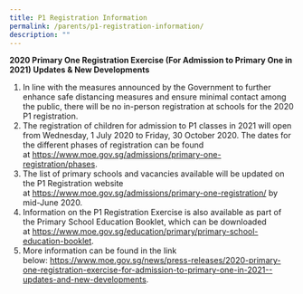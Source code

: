 ```yaml
---
title: P1 Registration Information
permalink: /parents/p1-registration-information/
description: ""
---
```


<p><strong>2020 Primary&nbsp;One Registration Exercise (For Admission to Primary One in 2021) Updates &amp; New Developments</strong></p>
<ol>
<li>In line with the measures announced by the Government to further enhance safe distancing measures and ensure minimal contact among the public, there will be no in-person registration at schools for the 2020 P1 registration.</li>
<li>The registration of children for admission to P1 classes in 2021 will open from Wednesday, 1 July 2020 to Friday, 30 October 2020. The dates for the different phases of registration can be found at&nbsp;<a href="https://www.moe.gov.sg/admissions/primary-one-registration/phases" target="_blank" rel="noopener">https://www.moe.gov.sg/admissions/primary-one-registration/phases</a>.</li>
<li>The list of primary schools and vacancies available will be updated on the P1 Registration website at&nbsp;<a href="https://www.moe.gov.sg/admissions/primary-one-registration/" target="_blank" rel="noopener">https://www.moe.gov.sg/admissions/primary-one-registration/</a>&nbsp;by mid-June 2020.</li>
<li>Information on the P1 Registration Exercise is also available as part of the Primary School Education Booklet, which can be downloaded at&nbsp;<a href="https://www.moe.gov.sg/education/primary/primary-school-education-booklet" target="_blank" rel="noopener">https://www.moe.gov.sg/education/primary/primary-school-education-booklet</a>.</li>
<li>More information can be found in the link below:&nbsp;<a href="https://www.moe.gov.sg/news/press-releases/2020-primary-one-registration-exercise-for-admission-to-primary-one-in-2021--updates-and-new-developments" target="_blank" rel="noopener">https://www.moe.gov.sg/news/press-releases/2020-primary-one-registration-exercise-for-admission-to-primary-one-in-2021--updates-and-new-developments</a>.</li>
</ol>
